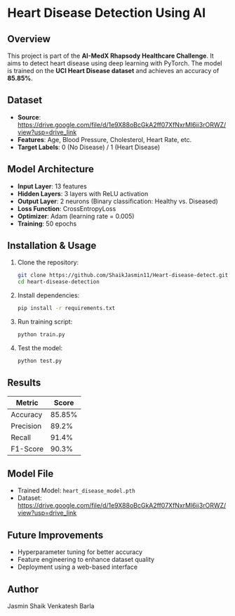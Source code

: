 # Heart Disease Detection Using AI

## Overview
This project is part of the **AI-MedX Rhapsody Healthcare Challenge**. It aims to detect heart disease using deep learning with PyTorch. The model is trained on the **UCI Heart Disease dataset** and achieves an accuracy of **85.85%**.

## Dataset
- **Source**: https://drive.google.com/file/d/1e9X88oBcGkA2ff07XfNxrMl6ii3rORWZ/view?usp=drive_link
- **Features**: Age, Blood Pressure, Cholesterol, Heart Rate, etc.
- **Target Labels**: 0 (No Disease) / 1 (Heart Disease)

## Model Architecture
- **Input Layer**: 13 features
- **Hidden Layers**: 3 layers with ReLU activation
- **Output Layer**: 2 neurons (Binary classification: Healthy vs. Diseased)
- **Loss Function**: CrossEntropyLoss
- **Optimizer**: Adam (learning rate = 0.005)
- **Training**: 50 epochs

## Installation & Usage
1. Clone the repository:
   ```bash
   git clone https://github.com/ShaikJasmin11/Heart-disease-detect.git
   cd heart-disease-detection
   ```
2. Install dependencies:
   ```bash
   pip install -r requirements.txt
   ```
3. Run training script:
   ```bash
   python train.py
   ```
4. Test the model:
   ```bash
   python test.py
   ```

## Results
| Metric     | Score  |
|------------|--------|
| Accuracy   | 85.85% |
| Precision  | 89.2%  |
| Recall     | 91.4%  |
| F1-Score   | 90.3%  |

## Model File
- Trained Model: `heart_disease_model.pth`
- Dataset: https://drive.google.com/file/d/1e9X88oBcGkA2ff07XfNxrMl6ii3rORWZ/view?usp=drive_link

## Future Improvements
- Hyperparameter tuning for better accuracy
- Feature engineering to enhance dataset quality
- Deployment using a web-based interface

## Author
Jasmin Shaik
Venkatesh Barla
